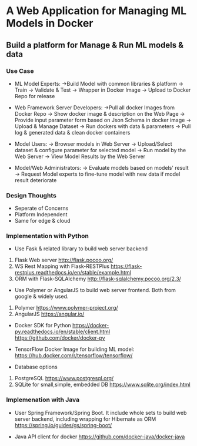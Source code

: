 
# A Web Application for Managing ML Models in Docker

## Build a platform for Manage & Run ML models & data

### Use Case

* ML Model Experts:
  ->Build Model with common libraries & platform 
      -> Train 
          -> Validate & Test 
              -> Wrapper in Docker Image 
                  -> Upload to Docker Repo for release

* Web Framework Server Developers:
  ->Pull all docker Images from Docker Repo
      -> Show docker image & description on the Web Page 
          -> Provide input parameter form based on Json Schema in docker image 
              -> Upload & Manage Dataset
                  -> Run dockers with data & parameters
                      -> Pull log & generated data & clean docker containers

 * Model Users:
  -> Browser models in Web Server
      -> Upload/Select dataset & configure parameter for selected model
          -> Run model by the Web Server
              -> View Model Results by the Web Server

* Model/Web Administrators:
  -> Evaluate models based on models' result
      -> Request Model experts to fine-tune model with new data if model result deteriorate 

### Design Thoughts
* Seperate of Concerns
* Platform Independent
* Same for edge & cloud

### Implementation with Python
* Use Fask & related library to build web server backend
1. Flask Web server http://flask.pocoo.org/
2. WS Rest Mapping with Flask-RESTPlus https://flask-restplus.readthedocs.io/en/stable/example.html
2. ORM with Flask-SQLAlchemy http://flask-sqlalchemy.pocoo.org/2.3/

* Use Polymer or AngularJS to build web server frontend. Both from google & widely used.
1. Polymer https://www.polymer-project.org/
2. AngularJS https://angular.io/

* Docker SDK for Python
https://docker-py.readthedocs.io/en/stable/client.html
https://github.com/docker/docker-py

* TensorFlow Docker Image for building ML model:
https://hub.docker.com/r/tensorflow/tensorflow/

* Database options
1. PostgreSQL https://www.postgresql.org/
2. SQLite for small,simple, embedded DB https://www.sqlite.org/index.html

### Implemenation with Java 
* User Spring Framework/Spring Boot. It include whole sets to build web server backend, including wrapping for Hibernate as ORM https://spring.io/guides/gs/spring-boot/

* Java API client for docker https://github.com/docker-java/docker-java
